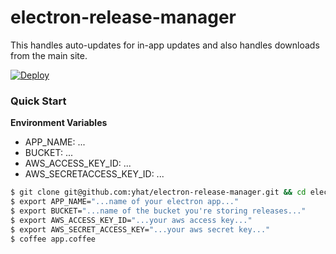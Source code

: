 # electron-release-manager
This handles auto-updates for in-app updates and also handles downloads from 
the main site.

[![Deploy](https://www.herokucdn.com/deploy/button.svg)](https://heroku.com/deploy)


### Quick Start

__Environment Variables__

- APP_NAME: ...
- BUCKET: ...
- AWS_ACCESS_KEY_ID: ...
- AWS_SECRETACCESS_KEY_ID: ...

```bash
$ git clone git@github.com:yhat/electron-release-manager.git && cd electron-release-manager
$ export APP_NAME="...name of your electron app..."
$ export BUCKET="...name of the bucket you're storing releases..."
$ export AWS_ACCESS_KEY_ID="...your aws access key..."
$ export AWS_SECRET_ACCESS_KEY="...your aws secret key..."
$ coffee app.coffee
```

